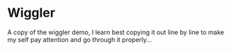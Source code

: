 # Wiggler

A copy of the wiggler demo, I learn best copying it out line by line to make my self pay attention and go through it properly...
